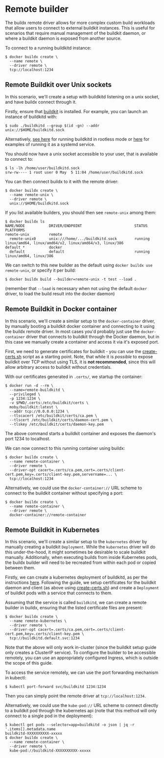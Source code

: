 # Remote builder

The buildx remote driver allows for more complex custom build workloads that
allow users to connect to external buildkit instances. This is useful for
scenarios that require manual management of the buildkit daemon, or where a
buildkit daemon is exposed from another source.

To connect to a running buildkitd instance:

```console
$ docker buildx create \
  --name remote \
  --driver remote \
  tcp://localhost:1234
```

## Remote Buildkit over Unix sockets

In this scenario, we'll create a setup with buildkitd listening on a unix
socket, and have buildx connect through it.

Firstly, ensure that [buildkit](https://github.com/moby/buildkit) is installed.
For example, you can launch an instance of buildkitd with:

```console
$ sudo ./buildkitd --group $(id -gn) --addr unix://$HOME/buildkitd.sock
```

Alternatively, [see here](https://github.com/moby/buildkit/blob/master/docs/rootless.md)
for running buildkitd in rootless mode or [here](https://github.com/moby/buildkit/tree/master/examples/systemd)
for examples of running it as a systemd service.

You should now have a unix socket accessible to your user, that is available to
connect to:

```console
$ ls -lh /home/user/buildkitd.sock
srw-rw---- 1 root user 0 May  5 11:04 /home/user/buildkitd.sock
```

You can then connect buildx to it with the remote driver:

```console
$ docker buildx create \
  --name remote-unix \
  --driver remote \
  unix://$HOME/buildkitd.sock
```
        
If you list available builders, you should then see `remote-unix` among them:

```console
$ docker buildx ls
NAME/NODE           DRIVER/ENDPOINT                        STATUS  PLATFORMS
remote-unix         remote
  remote-unix0      unix:///home/.../buildkitd.sock        running linux/amd64, linux/amd64/v2, linux/amd64/v3, linux/386
default *           docker
  default           default                                running linux/amd64, linux/386
```

We can switch to this new builder as the default using `docker buildx use remote-unix`,
or specify it per build:

```console
$ docker buildx build --builder=remote-unix -t test --load .
```

(remember that `--load` is necessary when not using the default `docker`
driver, to load the build result into the docker daemon)

## Remote Buildkit in Docker container

In this scenario, we'll create a similar setup to the `docker-container`
driver, by manually booting a buildkit docker container and connecting to it
using the buildx remote driver. In most cases you'd probably just use the
`docker-container` driver that connects to buildkit through the Docker daemon,
but in this case we manually create a container and access it via it's exposed
port.

First, we need to generate certificates for buildkit - you can use the 
[create-certs.sh](https://github.com/moby/buildkit/v0.10.3/master/examples/kubernetes/create-certs.sh)
script as a starting point. Note, that while it is *possible* to expose
buildkit over TCP without using TLS, it is **not recommended**, since this will
allow arbitrary access to buildkit without credentials.

With our certificates generated in `.certs/`, we startup the container:

```console
$ docker run -d --rm \
  --name=remote-buildkitd \
  --privileged \
  -p 1234:1234 \
  -v $PWD/.certs:/etc/buildkit/certs \
  moby/buildkit:latest \
  --addr tcp://0.0.0.0:1234 \
  --tlscacert /etc/buildkit/certs/ca.pem \
  --tlscert /etc/buildkit/certs/daemon-cert.pem \
  --tlskey /etc/buildkit/certs/daemon-key.pem
```

The above command starts a buildkit container and exposes the daemon's port
1234 to localhost.

We can now connect to this running container using buildx:

```console
$ docker buildx create \
  --name remote-container \
  --driver remote \
  --driver-opt cacert=.certs/ca.pem,cert=.certs/client-cert.pem,key=.certs/client-key.pem,servername=... \
  tcp://localhost:1234
```

Alternatively, we could use the `docker-container://` URL scheme to connect
to the buildkit container without specifying a port:

```console
$ docker buildx create \
  --name remote-container \
  --driver remote \
  docker-container://remote-container
```

## Remote Buildkit in Kubernetes

In this scenario, we'll create a similar setup to the `kubernetes` driver by
manually creating a buildkit `Deployment`. While the `kubernetes` driver will
do this under-the-hood, it might sometimes be desirable to scale buildkit
manually. Additionally, when executing builds from inside Kubernetes pods,
the buildx builder will need to be recreated from within each pod or copied
between them.

Firstly, we can create a kubernetes deployment of buildkitd, as per the
instructions [here](https://github.com/moby/buildkit/tree/master/examples/kubernetes).
Following the guide, we setup certificates for the buildkit daemon and client
(as above using [create-certs.sh](https://github.com/moby/buildkit/blob/v0.10.3/examples/kubernetes/create-certs.sh))
and create a `Deployment` of buildkit pods with a service that connects to
them.

Assuming that the service is called `buildkitd`, we can create a remote builder
in buildx, ensuring that the listed certificate files are present:

```console
$ docker buildx create \
  --name remote-kubernetes \
  --driver remote \
  --driver-opt cacert=.certs/ca.pem,cert=.certs/client-cert.pem,key=.certs/client-key.pem \
  tcp://buildkitd.default.svc:1234
```

Note that the above will only work in-cluster (since the buildkit setup guide
only creates a ClusterIP service). To configure the builder to be accessible
remotely, you can use an appropriately configured Ingress, which is outside the
scope of this guide.

To access the service remotely, we can use the port forwarding mechanism in
kubectl:

```console
$ kubectl port-forward svc/buildkitd 1234:1234
```

Then you can simply point the remote driver at `tcp://localhost:1234`.

Alternatively, we could use the `kube-pod://` URL scheme to connect
directly to a buildkit pod through the kubernetes api (note that this method
will only connect to a single pod in the deployment):

```console
$ kubectl get pods --selector=app=buildkitd -o json | jq -r '.items[].metadata.name
buildkitd-XXXXXXXXXX-xxxxx
$ docker buildx create \
  --name remote-container \
  --driver remote \
  kube-pod://buildkitd-XXXXXXXXXX-xxxxx
```

